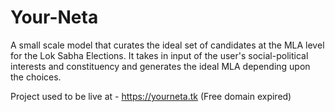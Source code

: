 # Your-Neta
A small scale model that curates the ideal set of candidates at the MLA level for the Lok Sabha Elections.
It takes in input of the user's social-political interests and constituency and generates the ideal MLA depending upon the choices. 

Project used to be live at - https://yourneta.tk (Free domain expired)
